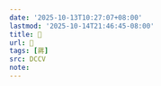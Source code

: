 ```yaml
---
date: '2025-10-13T10:27:07+08:00'
lastmod: '2025-10-14T21:46:45-08:00'
title: 􁢞
url: 􁢞
tags: [蔣]
src: DCCV
note:
---
```

